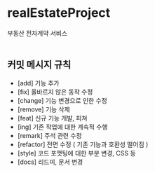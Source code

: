 # realEstateProject
부동산 전자계약 서비스
<br>
<br>
## 커밋 메시지 규칙
* [add] 기능 추가
* [fix] 올바르지 않은 동작 수정
* [change] 기능 변경으로 인한 수정
* [remove] 기능 삭제
* [feat] 신규 기능 개발, 피쳐
* [ing] 기존 작업에 대한 계속적 수행
* [remark] 주석 관련 수정
* [refactor] 전면 수정 ( 기존 기능과 호환성 떨어짐 )
* [style] 코드 포맷팅에 대한 부분 변경, CSS 등
* [docs] 리드미, 문서 변경
